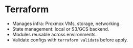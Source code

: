 # Terraform

- Manages infra: Proxmox VMs, storage, networking.
- State management: local or S3/GCS backend.
- Modules reusable across environments.
- Validate configs with `terraform validate` before apply.
